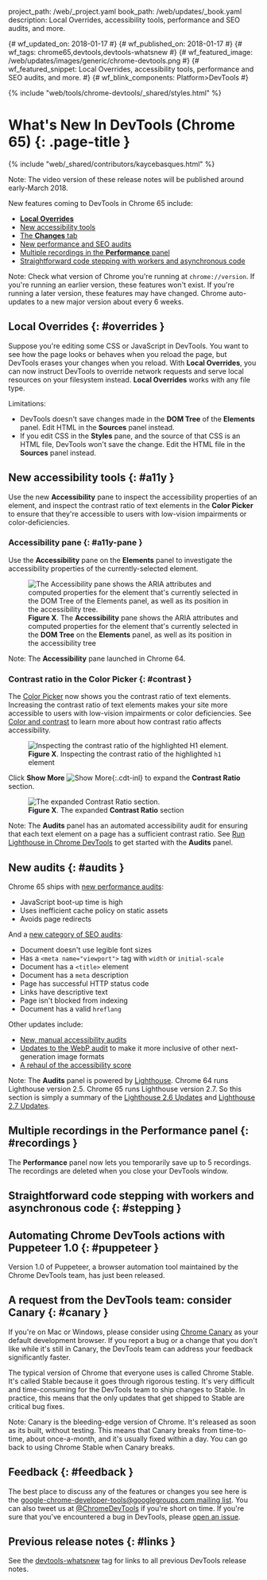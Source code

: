 project_path: /web/_project.yaml
book_path: /web/updates/_book.yaml
description: Local Overrides, accessibility tools, performance and SEO audits, and more.

{# wf_updated_on: 2018-01-17 #}
{# wf_published_on: 2018-01-17 #}
{# wf_tags: chrome65,devtools,devtools-whatsnew #}
{# wf_featured_image: /web/updates/images/generic/chrome-devtools.png #}
{# wf_featured_snippet: Local Overrides, accessibility tools, performance and SEO audits, and more. #}
{# wf_blink_components: Platform>DevTools #}

{% include "web/tools/chrome-devtools/_shared/styles.html" %}

# What's New In DevTools (Chrome 65) {: .page-title }

{% include "web/_shared/contributors/kaycebasques.html" %}

Note: The video version of these release notes will be published around early-March 2018.

New features coming to DevTools in Chrome 65 include:

* [**Local Overrides**](#overrides)
* [New accessibility tools](#a11y)
* [The **Changes** tab](#changes)
* [New performance and SEO audits](#audits)
* [Multiple recordings in the **Performance** panel](#recordings)
* [Straightforward code stepping with workers and asynchronous code](#stepping)

Note: Check what version of Chrome you're running at `chrome://version`. If you're running
an earlier version, these features won't exist. If you're running a later version, these features
may have changed. Chrome auto-updates to a new major version about every 6 weeks.

## Local Overrides {: #overrides }

Suppose you're editing some CSS or JavaScript in DevTools. You want to see how the page looks or behaves
when you reload the page, but DevTools erases your changes when you reload. With **Local
Overrides**, you can now instruct DevTools to override network requests and serve local resources on your
filesystem instead. **Local Overrides** works with any file type.

Limitations:

* DevTools doesn't save changes made in the **DOM Tree** of the **Elements** panel. Edit HTML in
  the **Sources** panel instead.
* If you edit CSS in the **Styles** pane, and the source of that CSS is an HTML file, DevTools
  won't save the change. Edit the HTML file in the **Sources** panel instead.

## New accessibility tools {: #a11y }

Use the new **Accessibility** pane to inspect the accessibility properties of an element, and
inspect the contrast ratio of text elements in the **Color Picker** to ensure that they're
accessible to users with low-vision impairments or color-deficiencies.

### Accessibility pane {: #a11y-pane }

Use the **Accessibility** pane on the **Elements** panel to investigate the accessibility
properties of the currently-selected element.

<figure>
  <img src="/web/updates/images/2018/01/a11y-pane.png"
       alt="The Accessibility pane shows the ARIA attributes and computed
            properties for the element that's currently selected in the DOM Tree of
            the Elements panel, as well as its position in the accessibility tree."/>
  <figcaption>
    <b>Figure X</b>. The <b>Accessibility</b> pane shows the ARIA attributes
    and computed properties for the element that's currently selected in the <b>DOM Tree</b> on
    the <b>Elements</b> panel, as well as its position in the accessibility tree
  </figcaption>
</figure>

Note: The **Accessibility** pane launched in Chrome 64.

### Contrast ratio in the Color Picker {: #contrast }

The [Color Picker][CP] now shows you the contrast ratio of text elements. Increasing the
contrast ratio of text elements makes your site more accessible to users with low-vision
impairments or color deficiencies. See [Color and contrast][contrast] to learn more about how
contrast ratio affects accessibility.

<figure>
  <img src="/web/updates/images/2018/01/contrast-ratio-collapsed.png"
       alt="Inspecting the contrast ratio of the highlighted H1 element."/>
  <figcaption>
    <b>Figure X</b>. Inspecting the contrast ratio of the highlighted <code>h1</code> element
  </figcaption>
</figure>

Click **Show More** ![Show More][SM]{:.cdt-inl} to expand the **Contrast Ratio** section.

<figure>
  <img src="/web/updates/images/2018/01/contrast-ratio-expanded.png"
       alt="The expanded Contrast Ratio section."/>
  <figcaption>
    <b>Figure X</b>. The expanded <b>Contrast Ratio</b> section
  </figcaption>
</figure>

Note: The **Audits** panel has an automated accessibility audit for ensuring that
each text element on a page has a sufficient contrast ratio. See [Run Lighthouse in Chrome
DevTools][audit] to get started with the **Audits** panel.

[CP]: /web/tools/chrome-devtools/css/reference#color-picker
[contrast]: /web/fundamentals/accessibility/accessible-styles#color_and_contrast
[SM]: /web/updates/images/2018/01/show-more.png
[audit]: /web/tools/lighthouse/#devtools

## New audits {: #audits }

Chrome 65 ships with [new performance audits][perfaudits]:

* JavaScript boot-up time is high
* Uses inefficient cache policy on static assets
* Avoids page redirects

And a [new category of SEO audits][seoaudits]:

* Document doesn't use legible font sizes
* Has a `<meta name="viewport">` tag with `width` or `initial-scale`
* Document has a `<title>` element
* Document has a `meta` description
* Page has successful HTTP status code
* Links have descriptive text
* Page isn't blocked from indexing
* Document has a valid `hreflang`

Other updates include:

* [New, manual accessibility audits](/web/updates/2018/01/lighthouse#a11y)
* [Updates to the WebP audit][webp] to make it more inclusive of other next-generation image formats
* [A rehaul of the accessibility score][a11yscore]

Note: The **Audits** panel is powered by [Lighthouse][LH]. Chrome 64 runs Lighthouse version 2.5.
Chrome 65 runs Lighthouse version 2.7. So this section is simply a summary of the [Lighthouse
2.6 Updates][2.6] and [Lighthouse 2.7 Updates][2.7].

[perfaudits]: /web/updates/2017/12/lighthouse#perf
[seoaudits]: /web/updates/2018/01/lighthouse#seo
[webp]: /web/updates/2018/01/lighthouse#webp
[a11yscore]: /web/updates/2017/12/lighthouse#a11y
[LH]: /web/tools/lighthouse
[2.6]: /web/updates/2017/12/lighthouse
[2.7]: /web/updates/2018/01/lighthouse

## Multiple recordings in the Performance panel {: #recordings }

The **Performance** panel now lets you temporarily save up to 5 recordings. The recordings are
deleted when you close your DevTools window.

## Straightforward code stepping with workers and asynchronous code {: #stepping }



## Automating Chrome DevTools actions with Puppeteer 1.0 {: #puppeteer }

Version 1.0 of Puppeteer, a browser automation tool maintained by the Chrome DevTools team, has
just been released.

## A request from the DevTools team: consider Canary {: #canary }

If you're on Mac or Windows, please consider using [Chrome Canary][canary] as your default
development browser. If you report a bug or a change that you don't like while it's still in
Canary, the DevTools team can address your feedback significantly faster.

The typical version of Chrome that everyone uses is called Chrome Stable. It's called Stable
because it goes through rigorous testing. It's very difficult and time-consuming
for the DevTools team to ship changes to Stable. In practice, this means that the only updates
that get shipped to Stable are critical bug fixes.

Note: Canary is the bleeding-edge version of Chrome. It's released as soon as its built, without
testing. This means that Canary breaks from time-to-time, about once-a-month, and it's usually
fixed within a day. You can go back to using Chrome Stable when Canary breaks.

[canary]: https://www.google.com/chrome/browser/canary.html

## Feedback {: #feedback }

The best place to discuss any of the features or changes you see here is
the [google-chrome-developer-tools@googlegroups.com mailing list][ML]. You
can also tweet us at [@ChromeDevTools](https://twitter.com/chromedevtools) if
you're short on time. If you're sure that you've encountered a bug in
DevTools, please [open an issue](https://crbug.com/new).

[ML]: https://groups.google.com/forum/#!forum/google-chrome-developer-tools

## Previous release notes {: #links }

See the [devtools-whatsnew][tag] tag for links to all previous DevTools
release notes.

[tag]: /web/updates/tags/devtools-whatsnew
